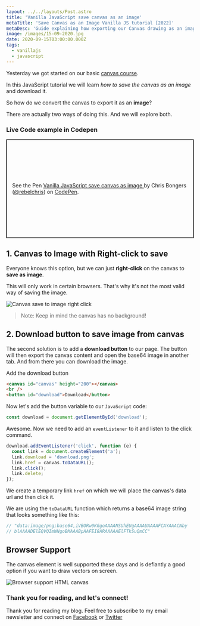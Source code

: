```yaml
---
layout: ../../layouts/Post.astro
title: 'Vanilla JavaScript save canvas as an image'
metaTitle: 'Save Canvas as an Image Vanilla JS tutorial [2022]'
metaDesc: 'Guide explaining how exporting our Canvas drawing as an image to download. Try the Codepen to see yourself.'
image: /images/15-09-2020.jpg
date: 2020-09-15T03:00:00.000Z
tags:
  - vanillajs
  - javascript
---
```


Yesterday we got started on our basic [canvas course](https://daily-dev-tips.com/posts/getting-started-with-the-html-canvas/).

In this JavaScript tutorial we will learn _how to save the canvas as an image_ and download it.

So how do we convert the canvas to export it as an **image**?

There are actually two ways of doing this. And we will explore both.

### Live Code example in Codepen

<p class="codepen" data-height="265" data-theme-id="dark" data-default-tab="js,result" data-user="rebelchris" data-slug-hash="rNevrXg" style="height: 265px; box-sizing: border-box; display: flex; align-items: center; justify-content: center; border: 2px solid; margin: 1em 0; padding: 1em;" data-pen-title="Vanilla JavaScript save canvas as image ">
  <span>See the Pen <a href="https://codepen.io/rebelchris/pen/rNevrXg">
  Vanilla JavaScript save canvas as image </a> by Chris Bongers (<a href="https://codepen.io/rebelchris">@rebelchris</a>)
  on <a href="https://codepen.io">CodePen</a>.</span>
</p>
<script async src="https://static.codepen.io/assets/embed/ei.js"></script>

## 1. Canvas to Image with Right-click to save

Everyone knows this option, but we can just **right-click** on the canvas to **save as image**.

This will only work in certain browsers. That's why it's not the most valid way of saving the image.

![Canvas save to image right click](https://cdn.hashnode.com/res/hashnode/image/upload/v1599918970840/G1-S4b4nq.png)

> Note: Keep in mind the canvas has no background!

## 2. Download button to save image from canvas

The second solution is to add a **download button** to our page. The button will then export the canvas content and open the base64 image in another tab. And from there you can download the image.

Add the download button

```html
<canvas id="canvas" height="200"></canvas>
<br />
<button id="download">Download</button>
```

Now let's add the button variable to our `JavaScript` code:

```js
const download = document.getElementById('download');
```

Awesome. Now we need to add an `eventListener` to it and listen to the click command.

```js
download.addEventListener('click', function (e) {
  const link = document.createElement('a');
  link.download = 'download.png';
  link.href = canvas.toDataURL();
  link.click();
  link.delete;
});
```

We create a temporary link `href` on which we will place the canvas's data url and then click it.

We are using the `toDataURL` function which returns a base64 image string that looks something like this:

```js
// "data:image/png;base64,iVBORw0KGgoAAAANSUhEUgAAAAUAAAAFCAYAAACNby
// blAAAADElEQVQImWNgoBMAAABpAAFEI8ARAAAAAElFTkSuQmCC"
```

## Browser Support

The canvas element is well supported these days and is defiantly a good option if you want to draw vectors on screen.

![Browser support HTML canvas](https://caniuse.bitsofco.de/static/v1/mdn-html__elements__canvas-1599916182087.png)

### Thank you for reading, and let's connect!

Thank you for reading my blog. Feel free to subscribe to my email newsletter and connect on [Facebook](https://www.facebook.com/DailyDevTipsBlog) or [Twitter](https://twitter.com/DailyDevTips1)
